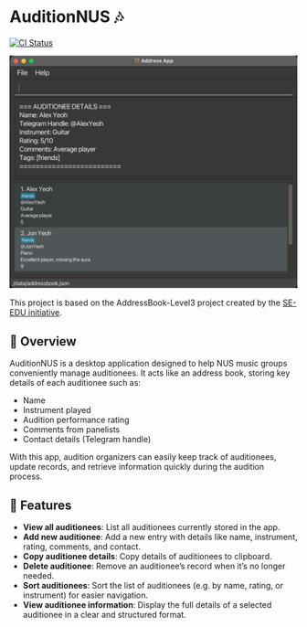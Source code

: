 # AuditionNUS 🎶

[![CI Status](https://github.com/AY2526S1-CS2103-F11-2/tp/actions/workflows/gradle.yml/badge.svg)](https://github.com/AY2526S1-CS2103-F11-2/tp/actions/workflows/gradle.yml)

![Ui](docs/images/Ui.png)

This project is based on the AddressBook-Level3 project created by the [SE-EDU initiative](https://se-education.org).

## 📖 Overview
AuditionNUS is a desktop application designed to help NUS music groups conveniently manage auditionees.
It acts like an address book, storing key details of each auditionee such as:
* Name
* Instrument played
* Audition performance rating
* Comments from panelists
* Contact details (Telegram handle)

With this app, audition organizers can easily keep track of auditionees, update records, and retrieve information quickly during the audition process.

## 🚀 Features
* **View all auditionees**: List all auditionees currently stored in the app.
* **Add new auditionee**: Add a new entry with details like name, instrument, rating, comments, and contact.
* **Copy auditionee details**: Copy details of auditionees to clipboard.
* **Delete auditionee**: Remove an auditionee’s record when it’s no longer needed.
* **Sort auditionees**: Sort the list of auditionees (e.g. by name, rating, or instrument) for easier navigation.
* **View auditionee information**: Display the full details of a selected auditionee in a clear and structured format.
